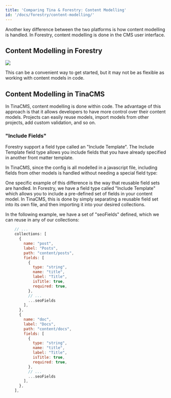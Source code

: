 ```yaml
---
title: 'Comparing Tina & Forestry: Content Modelling'
id: '/docs/forestry/content-modelling/'
---
```


Another key difference between the two platforms is how content modelling is handled. In Forestry, content modelling is done in the CMS user interface.

## Content Modelling in Forestry

![](https://res.cloudinary.com/forestry-demo/image/upload/v1670430594/tina-io/docs/forestry-migration/fmt.png)

This can be a convenient way to get started, but it may not be as flexible as working with content models in code.

## Content Modelling in TinaCMS

In TinaCMS, content modelling is done within code. The advantage of this approach is that it allows developers to have more control over their content models. Projects can easily reuse models, import models from other projects, add custom validation, and so on.

### "Include Fields"

Forestry support a field type called an "Include Template". The Include Template field type allows you include fields that you have already specified in another front matter template.

In TinaCMS, since the config is all modelled in a javascript file, including fields from other models is handled without needing a special field type:

One specific example of this difference is the way that reusable field sets are handled. In Forestry, we have a field type called "Include Template" which allows you to include a pre-defined set of fields in your content model. In TinaCMS, this is done by simply separating a reusable field set into its own file, and then importing it into your desired collections.

In the following example, we have a set of "seoFields" defined, which we can reuse in any of our collections:

```js
    // ...
    collections: [
      {
        name: "post",
        label: "Posts",
        path: "content/posts",
        fields: [
          {
            type: "string",
            name: "title",
            label: "Title",
            isTitle: true,
            required: true,
          },
          // ...
          ...seoFields
        ],
      },
      {
        name: "doc",
        label: "Docs",
        path: "content/docs",
        fields: [
          {
            type: "string",
            name: "title",
            label: "Title",
            isTitle: true,
            required: true,
          },
          // ...
          ...seoFields
        ],
      },
    ],
```
